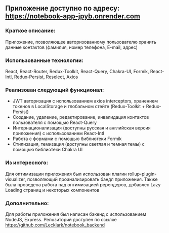 ## Приложение доступно по адресу: https://notebook-app-jpyb.onrender.com

### Краткое описание:
Приложение, позволяющее авторизованному пользователю хранить данные контактов (фамилия, номер телефона, E-mail, адрес)

### Использованные технологии:
React, React-Router, Redux-Toolkit, React-Query, Chakra-UI, Formik, React-Intl, Redux-Persist, Reselect, Axios

### Реализован следующий функционал:
- JWT авторизация с использованием axios interceptors, хранением токенов в LocalStorage и глобальном стейте (Redux-Toolkit + Redux-Persist)
- Создание, удаление, редактирование, инвалидация контактов пользователя с помощью React-Query
- Интернационализация (доступны русская и английская версия приложения) с использованием React-Intl
- Работа с формами с помощью библиотеки Formik
- Стилизация, темизация (доступны светлая и темная темы) с помощью библиотеки Chakra UI

### Из интересного:
Для оптимизации приложения был использован плагин rollup-plugin-visualizer, позволяющий проанализировать бандл приложения. 
Также была проведена работа над оптимизацией ререндеров, добавлен Lazy Loading страниц и некоторых компонентов

### Дополнительно:
Для работы приложения был написан бэкенд с использованием NodeJS, Express. Репозиторий доступен по ссылке https://github.com/Lecklark/notebook_backend
